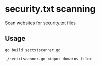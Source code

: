 # security.txt scanning

Scan websites for security.txt files

## Usage

`go build sectxtscanner.go`

`./sectxtscanner.go <input domains file>`


